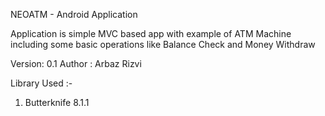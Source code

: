 NEOATM - Android Application

Application is simple MVC based app with example of ATM Machine including some basic operations like Balance Check and Money Withdraw

Version: 0.1
Author : Arbaz Rizvi

Library Used :-
1. Butterknife 8.1.1

